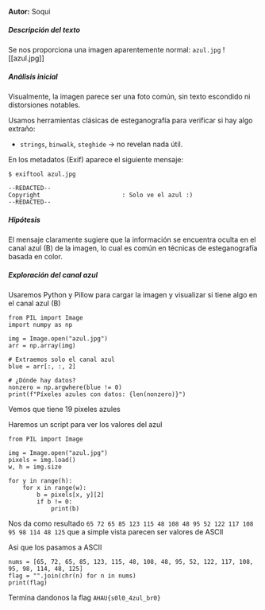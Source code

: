 **Autor:** Soqui

##### Descripción del texto 
Se nos proporciona una imagen aparentemente normal: `azul.jpg` 
![[azul.jpg]]
##### Análisis inicial

Visualmente, la imagen parece ser una foto común, sin texto escondido ni distorsiones notables.

Usamos herramientas clásicas de esteganografía para verificar si hay algo extraño:
- `strings`, `binwalk`, `steghide` → no revelan nada útil.

En los metadatos (Exif) aparece el siguiente mensaje:
```
$ exiftool azul.jpg

--REDACTED--
Copyright                       : Solo ve el azul :)
--REDACTED--

```

##### Hipótesis

El mensaje claramente sugiere que la información se encuentra oculta en el canal azul (B) de la imagen, lo cual es común en técnicas de esteganografía basada en color.

##### Exploración del canal azul

Usaremos Python y Pillow para cargar la imagen y visualizar si tiene algo en el canal azul (B)
```python3
from PIL import Image
import numpy as np

img = Image.open("azul.jpg")
arr = np.array(img)

# Extraemos solo el canal azul
blue = arr[:, :, 2]

# ¿Dónde hay datos?
nonzero = np.argwhere(blue != 0)
print(f"Píxeles azules con datos: {len(nonzero)}")
```

Vemos que tiene 19 pixeles azules 

Haremos un script para ver los valores del azul
```
from PIL import Image

img = Image.open("azul.jpg")
pixels = img.load()
w, h = img.size

for y in range(h):
    for x in range(w):
        b = pixels[x, y][2]
        if b != 0:
            print(b)
```
Nos da como resultado `65 72 65 85 123 115 48 108 48 95 52 122 117 108 95 98 114 48 125` que a simple vista parecen ser valores de ASCII

Asi que los pasamos a ASCII
```
nums = [65, 72, 65, 85, 123, 115, 48, 108, 48, 95, 52, 122, 117, 108, 95, 98, 114, 48, 125]
flag = "".join(chr(n) for n in nums)
print(flag)
```

Termina dandonos la flag
`AHAU{s0l0_4zul_br0}`